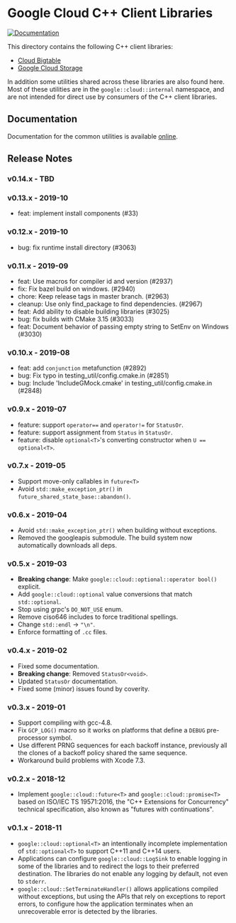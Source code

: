 # Google Cloud C++ Client Libraries

[![Documentation][doxygen-shield]][doxygen-link]

[doxygen-shield]: https://img.shields.io/badge/documentation-master-brightgreen.svg
[doxygen-link]: https://googleapis.dev/cpp/google-cloud-common/latest/

This directory contains the following C++ client libraries:

* [Cloud Bigtable](bigtable/README.md)
* [Google Cloud Storage](storage/README.md)

In addition some utilities shared across these libraries are also found here.
Most of these utilities are in the `google::cloud::internal` namespace, and are
not intended for direct use by consumers of the C++ client libraries.

## Documentation

Documentation for the common utilities is available [online][doxygen-link].

## Release Notes

### v0.14.x - TBD

### v0.13.x - 2019-10

* feat: implement install components (#33)

### v0.12.x - 2019-10

* bug: fix runtime install directory (#3063)

### v0.11.x - 2019-09

* feat: Use macros for compiler id and version (#2937)
* fix: Fix bazel build on windows. (#2940)
* chore: Keep release tags in master branch. (#2963)
* cleanup: Use only find_package to find dependencies. (#2967)
* feat: Add ability to disable building libraries (#3025)
* bug: fix builds with CMake 3.15 (#3033)
* feat: Document behavior of passing empty string to SetEnv on Windows (#3030)

### v0.10.x - 2019-08

* feat: add `conjunction` metafunction (#2892)
* bug: Fix typo in testing_util/config.cmake.in (#2851)
* bug: Include 'IncludeGMock.cmake' in testing_util/config.cmake.in (#2848)

### v0.9.x - 2019-07

* feature: support `operator==` and `operator!=` for `StatusOr`.
* feature: support assignment from `Status` in `StatusOr`.
* feature: disable `optional<T>`'s converting constructor when
  `U == optional<T>`.

### v0.7.x - 2019-05

* Support move-only callables in `future<T>`
* Avoid `std::make_exception_ptr()` in `future_shared_state_base::abandon()`.

### v0.6.x - 2019-04

* Avoid `std::make_exception_ptr()` when building without exceptions.
* Removed the googleapis submodule. The build system now automatically
  downloads all deps.

### v0.5.x - 2019-03

* **Breaking change**: Make `google::cloud::optional::operator bool()` explicit.
* Add `google::cloud::optional` value conversions that match `std::optional`.
* Stop using grpc's `DO_NOT_USE` enum.
* Remove ciso646 includes to force traditional spellings.
* Change `std::endl` -> `"\n"`.
* Enforce formatting of `.cc` files.

### v0.4.x - 2019-02

* Fixed some documentation.
* **Breaking change**: Removed `StatusOr<void>`.
* Updated `StatusOr` documentation.
* Fixed some (minor) issues found by coverity.

### v0.3.x - 2019-01

* Support compiling with gcc-4.8.
* Fix `GCP_LOG()` macro so it works on platforms that define a `DEBUG`
  pre-processor symbol.
* Use different PRNG sequences for each backoff instance, previously all the
  clones of a backoff policy shared the same sequence.
* Workaround build problems with Xcode 7.3.

### v0.2.x - 2018-12

* Implement `google::cloud::future<T>` and `google::cloud::promise<T>` based on
  ISO/IEC TS 19571:2016, the "C++ Extensions for Concurrency" technical
  specification, also known as "futures with continuations".

### v0.1.x - 2018-11

* `google::cloud::optional<T>` an intentionally incomplete implementation of
  `std::optional<T>` to support C++11 and C++14 users.
* Applications can configure `google::cloud::LogSink` to enable logging in some
  of the libraries and to redirect the logs to their preferred destination.
  The libraries do not enable any logging by default, not even to `stderr`.
* `google::cloud::SetTerminateHandler()` allows applications compiled without
  exceptions, but using the APIs that rely on exceptions to report errors, to
  configure how the application terminates when an unrecoverable error is
  detected by the libraries.
